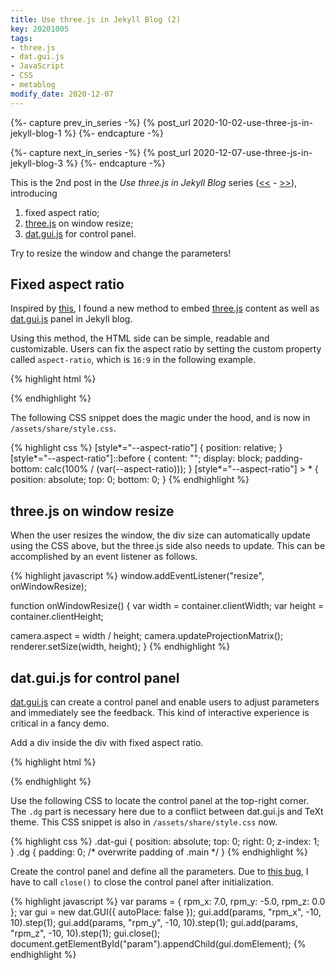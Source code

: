 ```yaml
---
title: Use three.js in Jekyll Blog (2)
key: 20201005
tags:
- three.js
- dat.gui.js
- JavaScript
- CSS
- metablog
modify_date: 2020-12-07
---
```


{%- capture prev_in_series -%}
  {% post_url 2020-10-02-use-three-js-in-jekyll-blog-1 %}
{%- endcapture -%}

{%- capture next_in_series -%}
  {% post_url 2020-12-07-use-three-js-in-jekyll-blog-3 %}
{%- endcapture -%}



This is the 2nd post in the _Use three.js in Jekyll Blog_ series ([<<]({{prev_in_series}}) - [>>]({{next_in_series}})), introducing
1. fixed aspect ratio;
2. [three.js](https://github.com/mrdoob/three.js/) on window resize;
3. [dat.gui.js](https://github.com/dataarts/dat.gui) for control panel.



<!--more-->



<!-- Spinning Cube Demo -->
<div id="cube" style="--aspect-ratio:16/9;">
  <div id="param" class="dat-gui">
  </div>
</div>

Try to resize the window and change the parameters!



## Fixed aspect ratio

Inspired by [this](https://css-tricks.com/aspect-ratio-boxes/#using-custom-properties), I found a new method to embed [three.js](https://github.com/mrdoob/three.js/) content as well as [dat.gui.js](https://github.com/dataarts/dat.gui) panel in Jekyll blog.

Using this method, the HTML side can be simple, readable and customizable. Users can fix the aspect ratio by setting the custom property called `aspect-ratio`, which is `16:9` in the following example.

{% highlight html %}
<div id="cube" style="--aspect-ratio:16/9;">
</div>
{% endhighlight %}

The following CSS snippet does the magic under the hood, and is now in `/assets/share/style.css`.

{% highlight css %}
[style*="--aspect-ratio"] {
  position: relative;
}
[style*="--aspect-ratio"]::before {
  content: "";
  display: block;
  padding-bottom: calc(100% / (var(--aspect-ratio)));
}
[style*="--aspect-ratio"] > * {
  position: absolute;
  top: 0;
  bottom: 0;
}
{% endhighlight %}



## three.js on window resize

When the user resizes the window, the div size can automatically update using the CSS above, but the three.js side also needs to update. This can be accomplished by an event listener as follows.

{% highlight javascript %}
window.addEventListener("resize", onWindowResize);

function onWindowResize() {
  var width = container.clientWidth;
  var height = container.clientHeight;

  camera.aspect = width / height;
  camera.updateProjectionMatrix();
  renderer.setSize(width, height);
}
{% endhighlight %}



## dat.gui.js for control panel

[dat.gui.js](https://github.com/dataarts/dat.gui) can create a control panel and enable users to adjust parameters and immediately see the feedback. This kind of interactive experience is critical in a fancy demo.

Add a div inside the div with fixed aspect ratio.

{% highlight html %}
<div id="cube" style="--aspect-ratio:16/9;">
  <div id="param" class="dat-gui">
  </div>
</div>
{% endhighlight %}

Use the following CSS to locate the control panel at the top-right corner. The `.dg` part is necessary here due to a conflict between dat.gui.js and TeXt theme. This CSS snippet is also in `/assets/share/style.css` now.

{% highlight css %}
.dat-gui {
  position: absolute;
  top: 0;
  right: 0;
  z-index: 1;
}
.dg {
  padding: 0; /* overwrite padding of .main */
}
{% endhighlight %}

Create the control panel and define all the parameters. Due to [this bug](https://github.com/dataarts/dat.gui/issues/261), I have to call `close()` to close the control panel after initialization.

{% highlight javascript %}
var params = { rpm_x: 7.0, rpm_y: -5.0, rpm_z: 0.0 };
var gui = new dat.GUI({ autoPlace: false });
gui.add(params, "rpm_x", -10, 10).step(1);
gui.add(params, "rpm_y", -10, 10).step(1);
gui.add(params, "rpm_z", -10, 10).step(1);
gui.close();
document.getElementById("param").appendChild(gui.domElement);
{% endhighlight %}



<!-- code -->
<script src="https://cdnjs.cloudflare.com/ajax/libs/three.js/r121/three.min.js"></script>
<script src="https://cdnjs.cloudflare.com/ajax/libs/dat-gui/0.7.7/dat.gui.min.js"></script>
<link rel="stylesheet" href="/assets/share/style.css">
<script src='/assets/20201005/cube.js'></script>
